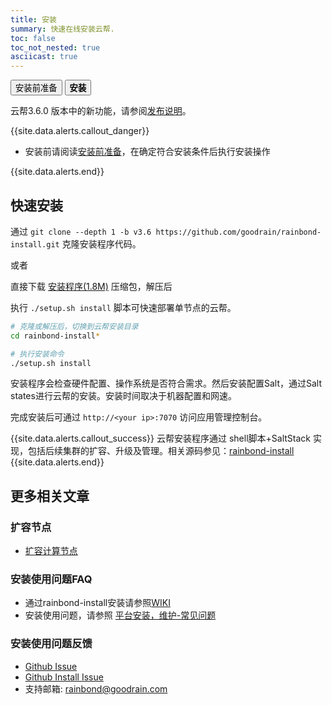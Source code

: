 ```yaml
---
title: 安装
summary: 快速在线安装云帮.
toc: false
toc_not_nested: true
asciicast: true
---
```


<div class="filters filters-big clearfix">
    <a href="before-installation.html"><button class="filter-button ">安装前准备</button></a>
    <a href="online-installation.html"><button class="filter-button current"><strong>安装</strong></button></a>
</div>

云帮3.6.0 版本中的新功能，请参阅[发布说明](https://github.com/goodrain/rainbond/releases/tag/v3.6.0)。

{{site.data.alerts.callout_danger}}

- 安装前请阅读[安装前准备](before-installation.html)，在确定符合安装条件后执行安装操作

{{site.data.alerts.end}}

## 快速安装

通过 `git clone --depth 1 -b v3.6 https://github.com/goodrain/rainbond-install.git` 克隆安装程序代码。

或者

直接下载 [安装程序(1.8M)](https://github.com/goodrain/rainbond-install/archive/v3.6.zip) 压缩包，解压后

执行 `./setup.sh install` 脚本可快速部署单节点的云帮。

```bash
# 克隆或解压后，切换到云帮安装目录
cd rainbond-install*

# 执行安装命令
./setup.sh install
```

安装程序会检查硬件配置、操作系统是否符合需求。然后安装配置Salt，通过Salt states进行云帮的安装。安装时间取决于机器配置和网速。

完成安装后可通过 `http://<your ip>:7070` 访问应用管理控制台。


{{site.data.alerts.callout_success}}
云帮安装程序通过 shell脚本+SaltStack 实现，包括后续集群的扩容、升级及管理。相关源码参见：[rainbond-install](https://github.com/goodrain/rainbond-install)
{{site.data.alerts.end}}


## 更多相关文章

### 扩容节点

- [扩容计算节点](/platform-maintenance/add-compute-node/install-command.html)

### 安装使用问题FAQ

- 通过rainbond-install安装请参照[WIKI](https://github.com/goodrain/rainbond-install/wiki)
- 安装使用问题，请参照 [平台安装，维护-常见问题](/FAQs/install-maintenance-faqs.html)

### 安装使用问题反馈

- [Github Issue](https://github.com/goodrain/rainbond/issues/new)
- [Github Install Issue](https://github.com/goodrain/rainbond-install/issues/new)
- 支持邮箱: rainbond@goodrain.com
